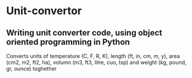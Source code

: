 # Unit-convertor
## Writing unit converter code, using object oriented programming in Python

Converts units of temperature (C, F, R, K), length (ft, in, cm, m, y), area (cm2, m2, ft2, ha), volumn (m3, ft3, litre, cuo, tsp) and weight (kg, pound, gr, ounce) toghether

